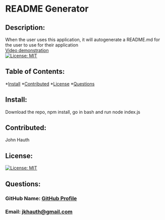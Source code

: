 # README Generator
## Description: 
 When the user uses this application, it will autogenerate a README.md for the user to use for their application<br>
[Video demonstration](https://drive.google.com/file/d/1erKv2sU7uesjee96zTr9yh6r1Ff7m9Iv/view)<br>
[![License: MIT](https://img.shields.io/badge/License-MIT-yellow.svg)](https://opensource.org/licenses/MIT)
## Table of Contents: 
*[Install](#install) 
*[Contributed](#contributed) 
*[License](#license) 
*[Questions](#questions) 
## Install: 
 Download the repo, npm install, go in bash and run node index.js
## Contributed: 
 John Hauth
## License: 
 [![License: MIT](https://img.shields.io/badge/License-MIT-yellow.svg)](https://opensource.org/licenses/MIT)
## Questions: 
 ### GitHub Name: [GitHub Profile](https://www.github.com/jkhauth)
 ### Email: jkhauth@gmail.com
